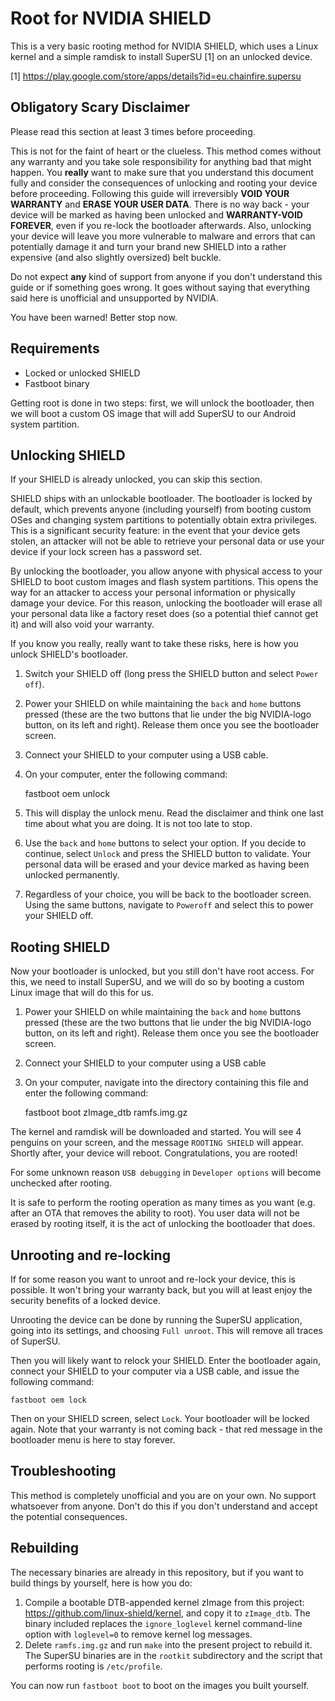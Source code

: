Root for NVIDIA SHIELD
======================

This is a very basic rooting method for NVIDIA SHIELD, which uses a Linux kernel and a simple ramdisk to install SuperSU [1] on an unlocked device.

[1] https://play.google.com/store/apps/details?id=eu.chainfire.supersu

Obligatory Scary Disclaimer
---------------------------
Please read this section at least 3 times before proceeding.

This is not for the faint of heart or the clueless. This method comes without any warranty and you take sole responsibility for anything bad that might happen. You **really** want to make sure that you understand this document fully and consider the consequences of unlocking and rooting your device before proceeding. Following this guide will irreversibly **VOID YOUR WARRANTY** and **ERASE YOUR USER DATA**. There is no way back - your device will be marked as having been unlocked and **WARRANTY-VOID FOREVER**, even if you re-lock the bootloader afterwards. Also, unlocking your device will leave you more vulnerable to malware and errors that can potentially damage it and turn your brand new SHIELD into a rather expensive (and also slightly oversized) belt buckle.

Do not expect **any** kind of support from anyone if you don't understand this guide or if something goes wrong. It goes without saying that everything said here is unofficial and unsupported by NVIDIA.

You have been warned! Better stop now.

Requirements
------------
- Locked or unlocked SHIELD
- Fastboot binary

Getting root is done in two steps: first, we will unlock the bootloader, then we will boot a custom OS image that will add SuperSU to our Android system partition.

Unlocking SHIELD
----------------
If your SHIELD is already unlocked, you can skip this section.

SHIELD ships with an unlockable bootloader. The bootloader is locked by default, which prevents anyone (including yourself) from booting custom OSes and changing system partitions to potentially obtain extra privileges. This is a significant security feature: in the event that your device gets stolen, an attacker will not be able to retrieve your personal data or use your device if your lock screen has a password set.

By unlocking the bootloader, you allow anyone with physical access to your SHIELD to boot custom images and flash system partitions. This opens the way for an attacker to access your personal information or physically damage your device. For this reason, unlocking the bootloader will erase all your personal data like a factory reset does (so a potential thief cannot get it) and will also void your warranty.

If you know you really, really want to take these risks, here is how you unlock SHIELD's bootloader.

1. Switch your SHIELD off (long press the SHIELD button and select `Power off`).
2. Power your SHIELD on while maintaining the `back` and `home` buttons pressed (these are the two buttons that lie under the big NVIDIA-logo button, on its left and right). Release them once you see the bootloader screen.
3. Connect your SHIELD to your computer using a USB cable.
4. On your computer, enter the following command:

    fastboot oem unlock

5. This will display the unlock menu. Read the disclaimer and think one last time about what you are doing. It is not too late to stop.
6. Use the `back` and `home` buttons to select your option. If you decide to continue, select `Unlock` and press the SHIELD button to validate. Your personal data will be erased and your device marked as having been unlocked permanently.
7. Regardless of your choice, you will be back to the bootloader screen. Using the same buttons, navigate to `Poweroff` and select this to power your SHIELD off.

Rooting SHIELD
--------------
Now your bootloader is unlocked, but you still don't have root access. For this, we need to install SuperSU, and we will do so by booting a custom Linux image that will do this for us.

1. Power your SHIELD on while maintaining the `back` and `home` buttons pressed (these are the two buttons that lie under the big NVIDIA-logo button, on its left and right). Release them once you see the bootloader screen.
2. Connect your SHIELD to your computer using a USB cable
3. On your computer, navigate into the directory containing this file and enter the following command:

    fastboot boot zImage_dtb ramfs.img.gz

The kernel and ramdisk will be downloaded and started. You will see 4 penguins on your screen, and the message `ROOTING SHIELD` will appear. Shortly after, your device will reboot. Congratulations, you are rooted!

For some unknown reason `USB debugging` in `Developer options` will become unchecked after rooting.

It is safe to perform the rooting operation as many times as you want (e.g. after an OTA that removes the ability to root). You user data will not be erased by rooting itself, it is the act of unlocking the bootloader that does.

Unrooting and re-locking
------------------------
If for some reason you want to unroot and re-lock your device, this is possible. It won't bring your warranty back, but you will at least enjoy the security benefits of a locked device.

Unrooting the device can be done by running the SuperSU application, going into its settings, and choosing `Full unroot`. This will remove all traces of SuperSU.

Then you will likely want to relock your SHIELD. Enter the bootloader again, connect your SHIELD to your computer via a USB cable, and issue the following command:

    fastboot oem lock

Then on your SHIELD screen, select `Lock`. Your bootloader will be locked again. Note that your warranty is not coming back - that red message in the bootloader menu is here to stay forever.

Troubleshooting
---------------
This method is completely unofficial and you are on your own. No support whatsoever from anyone. Don't do this if you don't understand and accept the potential consequences.

Rebuilding
----------
The necessary binaries are already in this repository, but if you want to build things by yourself, here is how you do:

1. Compile a bootable DTB-appended kernel zImage from this project: https://github.com/linux-shield/kernel, and copy it to `zImage_dtb`. The binary included replaces the `ignore_loglevel` kernel command-line option with `loglevel=0` to remove kernel log messages.
2. Delete `ramfs.img.gz` and run `make` into the present project to rebuild it. The SuperSU binaries are in the `rootkit` subdirectory and the script that performs rooting is `/etc/profile`.

You can now run `fastboot boot` to boot on the images you built yourself.
